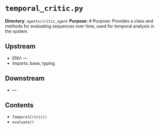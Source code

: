 # `temporal_critic.py`

**Directory**: `agents/critic_agent`
**Purpose**: # Purpose: Provides a class and methods for evaluating sequences over time, used for temporal analysis in the system.

## Upstream
- ENV: —
- Imports: base, typing

## Downstream
- —

## Contents
- `TemporalCritic()`
- `evaluate()`